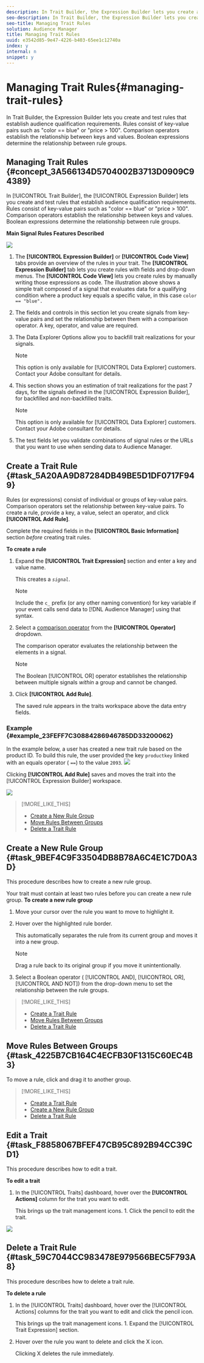 ```yaml
---
description: In Trait Builder, the Expression Builder lets you create and test rules that establish audience qualification requirements. Rules consist of key-value pairs such as "color == blue" or "price > 100". Comparison operators establish the relationship between keys and values. Boolean expressions determine the relationship between rule groups.
seo-description: In Trait Builder, the Expression Builder lets you create and test rules that establish audience qualification requirements. Rules consist of key-value pairs such as "color == blue" or "price > 100". Comparison operators establish the relationship between keys and values. Boolean expressions determine the relationship between rule groups.
seo-title: Managing Trait Rules
solution: Audience Manager
title: Managing Trait Rules
uuid: e3542d85-9e47-4226-b403-65ee1c12740a
index: y
internal: n
snippet: y
---
```


# Managing Trait Rules{#managing-trait-rules}

In Trait Builder, the Expression Builder lets you create and test rules that establish audience qualification requirements. Rules consist of key-value pairs such as "color == blue" or "price > 100". Comparison operators establish the relationship between keys and values. Boolean expressions determine the relationship between rule groups.

## Managing Trait Rules {#concept_3A566134D5704002B3713D0909C94389}

In [!UICONTROL Trait Builder], the [!UICONTROL Expression Builder] lets you create and test rules that establish audience qualification requirements. Rules consist of key-value pairs such as "color == blue" or "price > 100". Comparison operators establish the relationship between keys and values. Boolean expressions determine the relationship between rule groups.

<!-- 

c_tb_rules.xml

 -->

**Main Signal Rules Features Described**

![](assets/manage-trait-rules.png)

1. The **[!UICONTROL Expression Builder]** or **[!UICONTROL Code View]** tabs provide an overview of the rules in your trait. The **[!UICONTROL Expression Builder]** tab lets you create rules with fields and drop-down menus. The **[!UICONTROL Code View]** lets you create rules by manually writing those expressions as code. The illustration above shows a simple trait composed of a signal that evaluates data for a qualifying condition where a product key equals a specific value, in this case `color == "blue".` 

1. The fields and controls in this section let you create signals from key-value pairs and set the relationship between them with a comparison operator. A key, operator, and value are required. 
1. The Data Explorer Options allow you to backfill trait realizations for your signals. 

   >[!NOTE]
   >
   >This option is only available for [!UICONTROL Data Explorer] customers. Contact your Adobe consultant for details.

1. This section shows you an estimation of trait realizations for the past 7 days, for the signals defined in the [!UICONTROL Expression Builder], for backfilled and non-backfilled traits. 

   >[!NOTE]
   >
   >This option is only available for [!UICONTROL Data Explorer] customers. Contact your Adobe consultant for details.

1. The test fields let you validate combinations of signal rules or the URLs that you want to use when sending data to Audience Manager.

## Create a Trait Rule {#task_5A20AA9D87284DB49BE5D1DF0717F949}

Rules (or expressions) consist of individual or groups of key-value pairs. Comparison operators set the relationship between key-value pairs. To create a rule, provide a key, a value, select an operator, and click **[!UICONTROL Add Rule]**.

<!-- 

t_tb_create_rules.xml

 -->

Complete the required fields in the **[!UICONTROL Basic Information]** section *before* creating trait rules.

**To create a rule** 

1. Expand the **[!UICONTROL Trait Expression]** section and enter a key and value name.

   This creates a *`signal`*. 

   >[!NOTE]
   >
   >Include the `c_` prefix (or any other naming convention) for key variable if your event calls send data to [!DNL Audience Manager] using that syntax.

1. Select a [comparison operator](../../c-features/traits/trait-comparison-operators.md#concept_1A1761AA403341D7B91C0E26DC4294F4) from the **[!UICONTROL Operator]** dropdown.

   The comparison operator evaluates the relationship between the elements in a signal. 

   >[!NOTE]
   >
   >The Boolean [!UICONTROL OR] operator establishes the relationship between multiple signals *within* a group and cannot be changed.

1. Click **[!UICONTROL Add Rule]**.

   The saved rule appears in the traits workspace above the data entry fields. 

### Example {#example_23FEFF7C30884286946785DD33200062}

In the example below, a user has created a new trait rule based on the product ID. To build this rule, the user provided the key `productkey` linked with an equals operator ( `==`) to the value `2093`.  ![](assets/tb_sample_rule1.png)

Clicking **[!UICONTROL Add Rule]** saves and moves the trait into the [!UICONTROL Expression Builder] workspace.

![](assets/tb_sample_rule2.png)

>[!MORE_LIKE_THIS]
>
>* [Create a New Rule Group](manage-trait-rules.md#task_9BEF4C9F33504DB8B78A6C4E1C7D0A3D)
>* [Move Rules Between Groups](manage-trait-rules.md#task_4225B7CB164C4ECFB30F1315C60EC4B3)
>* [Delete a Trait Rule](manage-trait-rules.md#task_59C7044CC983478E979566BEC5F793A8)

## Create a New Rule Group {#task_9BEF4C9F33504DB8B78A6C4E1C7D0A3D}

This procedure describes how to create a new rule group.

<!-- 

t_tb_new_rule_group.xml

 -->

Your trait must contain at least two rules before you can create a new rule group. 
**To create a new rule group** 

1. Move your cursor over the rule you want to move to highlight it.
1. Hover over the highlighted rule border.

   This automatically separates the rule from its current group and moves it into a new group. 

   >[!NOTE]
   >
   >Drag a rule back to its original group if you move it unintentionally.

1. Select a Boolean operator ( [!UICONTROL AND], [!UICONTROL OR], [!UICONTROL AND NOT]) from the drop-down menu to set the relationship between the rule groups.

>[!MORE_LIKE_THIS]
>
>* [Create a Trait Rule](manage-trait-rules.md#task_5A20AA9D87284DB49BE5D1DF0717F949)
>* [Move Rules Between Groups](manage-trait-rules.md#task_4225B7CB164C4ECFB30F1315C60EC4B3)
>* [Delete a Trait Rule](manage-trait-rules.md#task_59C7044CC983478E979566BEC5F793A8)

## Move Rules Between Groups {#task_4225B7CB164C4ECFB30F1315C60EC4B3}

To move a rule, click and drag it to another group.

>[!MORE_LIKE_THIS]
>
>* [Create a Trait Rule](manage-trait-rules.md#task_5A20AA9D87284DB49BE5D1DF0717F949)
>* [Create a New Rule Group](manage-trait-rules.md#task_9BEF4C9F33504DB8B78A6C4E1C7D0A3D)
>* [Delete a Trait Rule](manage-trait-rules.md#task_59C7044CC983478E979566BEC5F793A8)

## Edit a Trait {#task_F8858067BFEF47CB95C892B94CC39CD1}

This procedure describes how to edit a trait.

<!-- 

t_tb_edit.xml

 -->

**To edit a trait** 

1. In the [!UICONTROL Traits] dashboard, hover over the **[!UICONTROL Actions]** column for the trait you want to edit.

   This brings up the trait management icons. 1. Click the pencil to edit the trait.

![](assets/tb_edit_trait.png)

## Delete a Trait Rule {#task_59C7044CC983478E979566BEC5F793A8}

This procedure describes how to delete a trait rule.

<!-- 

t_tb_delete_rule.xml

 -->

**To delete a rule** 

1. In the [!UICONTROL Traits] dashboard, hover over the [!UICONTROL Actions] columns for the trait you want to edit and click the pencil icon.

   This brings up the trait management icons. 1. Expand the [!UICONTROL Trait Expression] section.

1. Hover over the rule you want to delete and click the X icon.

   Clicking X deletes the rule immediately. 